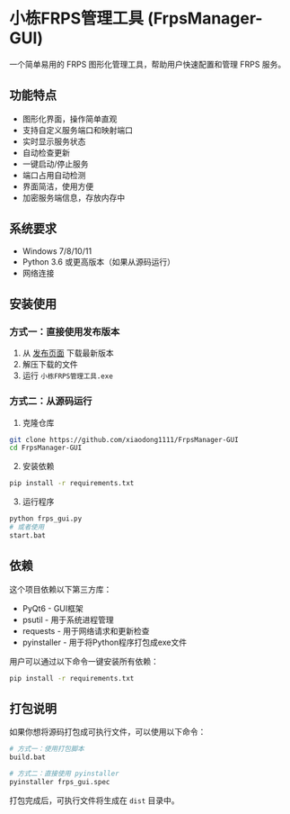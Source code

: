 # 小栋FRPS管理工具 (FrpsManager-GUI)

一个简单易用的 FRPS 图形化管理工具，帮助用户快速配置和管理 FRPS 服务。

## 功能特点

- 图形化界面，操作简单直观
- 支持自定义服务端口和映射端口
- 实时显示服务状态
- 自动检查更新
- 一键启动/停止服务
- 端口占用自动检测
- 界面简洁，使用方便
- 加密服务端信息，存放内存中

## 系统要求

- Windows 7/8/10/11
- Python 3.6 或更高版本（如果从源码运行）
- 网络连接

## 安装使用

### 方式一：直接使用发布版本

1. 从 [发布页面](https://blog.biekanle.com/software/1255.html) 下载最新版本
2. 解压下载的文件
3. 运行 `小栋FRPS管理工具.exe`

### 方式二：从源码运行

1. 克隆仓库
```bash
git clone https://github.com/xiaodong1111/FrpsManager-GUI
cd FrpsManager-GUI
```

2. 安装依赖
```bash
pip install -r requirements.txt
```

3. 运行程序
```bash
python frps_gui.py
# 或者使用
start.bat
```

## 依赖

这个项目依赖以下第三方库：

- PyQt6 - GUI框架
- psutil - 用于系统进程管理
- requests - 用于网络请求和更新检查
- pyinstaller - 用于将Python程序打包成exe文件

用户可以通过以下命令一键安装所有依赖：

```bash
pip install -r requirements.txt
```

## 打包说明

如果你想将源码打包成可执行文件，可以使用以下命令：

```bash
# 方式一：使用打包脚本
build.bat

# 方式二：直接使用 pyinstaller
pyinstaller frps_gui.spec
```

打包完成后，可执行文件将生成在 `dist` 目录中。